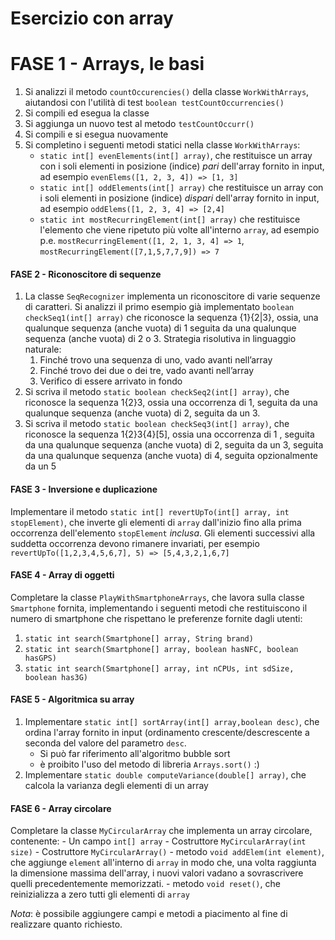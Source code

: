 # Esercizio con array

# FASE 1 - Arrays, le basi

1. Si analizzi il metodo `countOccurencies()` della classe `WorkWithArrays`, aiutandosi con l'utilità di test `boolean testCountOccurrencies()`
2. Si compili ed esegua la classe
3. Si aggiunga un nuovo test al metodo `testCountOccurr()`
4. Si compili e si esegua nuovamente
5. Si completino i seguenti metodi statici nella classe `WorkWithArrays`:
    - `static int[] evenElements(int[] array)`, che restituisce un array con i soli elementi in posizione (indice) *pari* dell'array fornito in input, ad esempio `evenElems([1, 2, 3, 4]) => [1, 3]`
    - `static int[] oddElements(int[] array)` che restituisce un array con i soli elementi in posizione (indice) *dispari* dell'array fornito in input, ad esempio `oddElems([1, 2, 3, 4] => [2,4]`
    - `static int mostRecurringElement(int[] array)` che restituisce l'elemento che viene ripetuto più volte all'interno `array`, ad esempio p.e. `mostRecurringElement([1, 2, 1, 3, 4] => 1`, `mostRecurringElement([7,1,5,7,7,9]) => 7`

#### FASE 2 - Riconoscitore di sequenze

1. La classe `SeqRecognizer` implementa un riconoscitore di varie sequenze di caratteri.
Si analizzi il primo esempio già implementato `boolean checkSeq1(int[] array)` che riconosce la sequenza {1}{2|3},
ossia, una qualunque sequenza (anche vuota) di 1 seguita da una qualunque sequenza (anche vuota) di 2 o 3.
Strategia risolutiva in linguaggio naturale:
    1. Finché trovo una sequenza di uno, vado avanti nell’array
    2. Finché trovo dei due o dei tre, vado avanti nell’array
    3. Verifico di essere arrivato in fondo
2. Si scriva il metodo `static boolean checkSeq2(int[] array)`,
che riconosce la sequenza 1{2}3, ossia una occorrenza di 1, 
seguita da una qualunque sequenza (anche vuota) di 2, seguita da un 3.
3. Si scriva il metodo `static boolean checkSeq3(int[] array)`,
che riconosce la sequenza 1{2}3{4}[5],
ossia una occorrenza di 1 , seguita da una qualunque sequenza (anche vuota) di 2, seguita da un 3,
seguita da una qualunque sequenza (anche vuota) di 4,
seguita opzionalmente da un 5

#### FASE 3 - Inversione e duplicazione

Implementare il metodo `static int[] revertUpTo(int[] array, int stopElement)`,
che inverte gli elementi di `array` dall'inizio fino alla prima occorrenza dell'elemento `stopElement` *inclusa*.
Gli elementi successivi alla suddetta occorrenza devono rimanere invariati, per esempio `revertUpTo([1,2,3,4,5,6,7], 5) => [5,4,3,2,1,6,7]`

#### FASE 4 - Array di oggetti

Completare la classe `PlayWithSmartphoneArrays`, che lavora sulla classe `Smartphone` fornita,
implementando i seguenti metodi che restituiscono il numero di smartphone che rispettano le preferenze fornite dagli utenti:

1. `static int search(Smartphone[] array, String brand)`
2. `static int search(Smartphone[] array, boolean hasNFC, boolean hasGPS)`
3. `static int search(Smartphone[] array, int nCPUs, int sdSize, boolean has3G)`

#### FASE 5 - Algoritmica su array

1. Implementare `static int[] sortArray(int[] array,boolean desc)`,
che ordina l'array fornito in input (ordinamento crescente/descrescente a seconda del valore del parametro `desc`.
    - Si può far riferimento all'algoritmo bubble sort
    - è proibito l'uso del metodo di libreria `Arrays.sort()` :)
2. Implementare `static double computeVariance(double[] array)`, che calcola la varianza degli elementi di un array

#### FASE 6 - Array circolare

Completare la classe `MyCircularArray` che implementa un array circolare, contenente:
    - Un campo `int[] array`
    - Costruttore `MyCircularArray(int size)`
    - Costruttore `MyCircularArray()`
    - metodo `void addElem(int element)`, che aggiunge `element` all'interno di `array` in modo che,
    una volta raggiunta la dimensione massima dell'array,
    i nuovi valori vadano a sovrascrivere quelli precedentemente memorizzati.
    - metodo `void reset()`, che reinizializza a zero tutti gli elementi di `array`

*Nota*: è possibile aggiungere campi e metodi a piacimento al fine di realizzare quanto richiesto.
